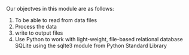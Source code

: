 Our objectves in this module are as follows:
1. To be able to read from data files
2. Process the data
3. write to output files
4. Use Python to work with light-weight, file-based relational database SQLite  using the sqlte3 module from Python Standard Library
